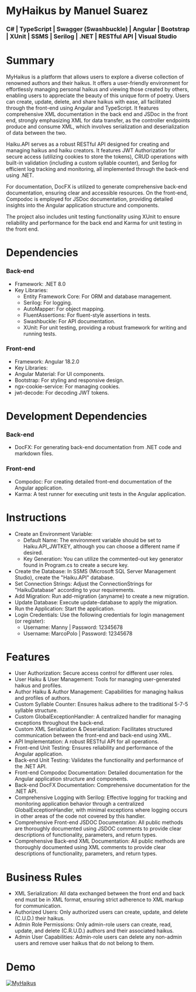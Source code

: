 # MyHaikus by Manuel Suarez
### C# | TypeScript | Swagger (Swashbuckle) | Angular | Bootstrap | XUnit | SSMS | Serilog | .NET | RESTful API | Visual Studio

# Summary
MyHaikus is a platform that allows users to explore a diverse collection of renowned authors and their haikus. It offers a user-friendly environment for effortlessly managing personal haikus and viewing those created by others, enabling users to appreciate the beauty of this unique form of poetry. Users can create, update, delete, and share haikus with ease, all facilitated through the front-end using Angular and TypeScript. It features comprehensive XML documentation in the back end and JSDoc in the front end, strongly emphasizing XML for data transfer, as the controller endpoints produce and consume XML, which involves serialization and deserialization of data between the two.

Haiku.API serves as a robust RESTful API designed for creating and managing haikus and haiku creators. It features JWT Authorization for secure access (utilizing cookies to store the tokens), CRUD operations with built-in validation (including a custom syllable counter), and Serilog for efficient log tracking and monitoring, all implemented through the back-end using .NET.

For documentation, DocFX is utilized to generate comprehensive back-end documentation, ensuring clear and accessible resources. On the front-end, Compodoc is employed for JSDoc documentation, providing detailed insights into the Angular application structure and components.

The project also includes unit testing functionality using XUnit to ensure reliability and performance for the back end and Karma for unit testing in the front end.

# Dependencies
### Back-end
- Framework: .NET 8.0
- Key Libraries:
  - Entity Framework Core: For ORM and database management.
  - Serilog: For logging.
  - AutoMapper: For object mapping.
  - FluentAssertions: For fluent-style assertions in tests.
  - Swashbuckle: For API documentation.
  - XUnit: For unit testing, providing a robust framework for writing and running tests.

### Front-end
- Framework: Angular 18.2.0
-  Key Libraries:
  - Angular Material: For UI components.
  - Bootstrap: For styling and responsive design.
  - ngx-cookie-service: For managing cookies.
  - jwt-decode: For decoding JWT tokens.

# Development Dependencies
### Back-end
- DocFX: For generating back-end documentation from .NET code and markdown files.

### Front-end
- Compodoc: For creating detailed front-end documentation of the Angular application.
- Karma: A test runner for executing unit tests in the Angular application.

# Instructions
- Create an Environment Variable:
  - Default Name: The environment variable should be set to Haiku.API_JWTKEY, although you can choose a different name if desired.
  - Key Generation: You can utilize the commented-out key generator found in Program.cs to create a secure key.
- Create the Database: In SSMS (Microsoft SQL Server Management Studio), create the "Haiku.API" database.
- Set Connection Strings: Adjust the ConnectionStrings for "HaikuDatabase" according to your requirements.
- Add Migration: Run add-migration {anyname} to create a new migration.
- Update Database: Execute update-database to apply the migration.
- Run the Application: Start the application.
- Login Credentials: Use the following credentials for login management (or register):
  - Username: Manny | Password: 12345678
  - Username: MarcoPolo | Password: 12345678
  
# Features
- User Authorization: Secure access control for different user roles.
- User Haiku & User Management: Tools for managing user-generated haikus and profiles.
- Author Haiku & Author Management: Capabilities for managing haikus and profiles of authors.
- Custom Syllable Counter: Ensures haikus adhere to the traditional 5-7-5 syllable structure.
- Custom GlobalExceptionHandler: A centralized handler for managing exceptions throughout the back-end.
- Custom XML Serialization & Deserialization: Facilitates structured communication between the front-end and back-end using XML.
- API Implementation: A robust RESTful API for all operations.
- Front-end Unit Testing: Ensures reliability and performance of the Angular application.
- Back-end Unit Testing: Validates the functionality and performance of the .NET API.
- Front-end Compodoc Documentation: Detailed documentation for the Angular application structure and components.
- Back-end DocFX Documentation: Comprehensive documentation for the .NET API.
- Comprehensive Logging with Serilog: Effective logging for tracking and monitoring application behavior through a centralized GlobalExceptionHandler, with minimal exceptions where logging occurs in other areas of the code not covered by this handler.
- Comprehensive Front-end JSDOC Documentation: All public methods are thoroughly documented using JSDOC comments to provide clear descriptions of functionality, parameters, and return types.
- Comprehensive Back-end XML Documentation: All public methods are thoroughly documented using XML comments to provide clear descriptions of functionality, parameters, and return types.
  
# Business Rules
- XML Serialization: All data exchanged between the front end and back end must be in XML format, ensuring strict adherence to XML markup for communication.
- Authorized Users: Only authorized users can create, update, and delete (C.U.D.) their haikus.
- Admin Role Permissions: Only admin-role users can create, read, update, and delete (C.R.U.D.) authors and their associated haikus.
- Admin User Capabilities: Admin-role users can delete any non-admin users and remove user haikus that do not belong to them.
  
# Demo
[![MyHaikus](https://img.youtube.com/vi/rjoDBPW8It8/0.jpg)](https://www.youtube.com///watch?v=rjoDBPW8It8 "MyHaikus")
